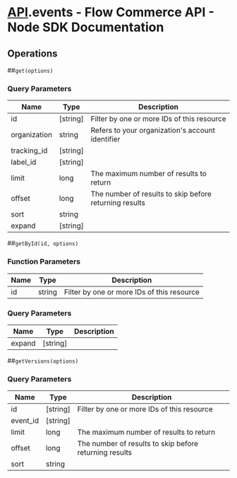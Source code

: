 # [API](README.md).events - Flow Commerce API - Node SDK Documentation

## Operations

##`get(options)`


### Query Parameters

| Name  | Type | Description |
| ---- | ---- | ---- |
| id | [string] | Filter by one or more IDs of this resource |
| organization | string | Refers to your organization&#x27;s account identifier |
| tracking_id | [string] |  |
| label_id | [string] |  |
| limit | long | The maximum number of results to return |
| offset | long | The number of results to skip before returning results |
| sort | string |  |
| expand | [string] |  |

##`getById(id, options)`

### Function Parameters

| Name  | Type | Description |
| ---- | ---- | ---- |
| id | string | Filter by one or more IDs of this resource |

### Query Parameters

| Name  | Type | Description |
| ---- | ---- | ---- |
| expand | [string] |  |

##`getVersions(options)`


### Query Parameters

| Name  | Type | Description |
| ---- | ---- | ---- |
| id | [string] | Filter by one or more IDs of this resource |
| event_id | [string] |  |
| limit | long | The maximum number of results to return |
| offset | long | The number of results to skip before returning results |
| sort | string |  |

